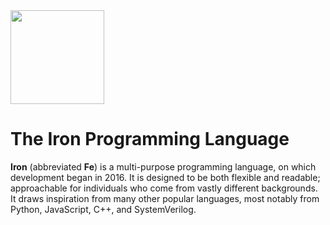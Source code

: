 <img src="http://i.imgur.com/i98eIOL.png" width="150px">

# The Iron Programming Language

**Iron** (abbreviated **Fe**) is a multi-purpose programming language, on which development began in 2016. It is designed to be both flexible and readable; approachable for individuals who come from vastly different backgrounds. It draws inspiration from many other popular languages, most notably from Python, JavaScript, C++, and SystemVerilog.
